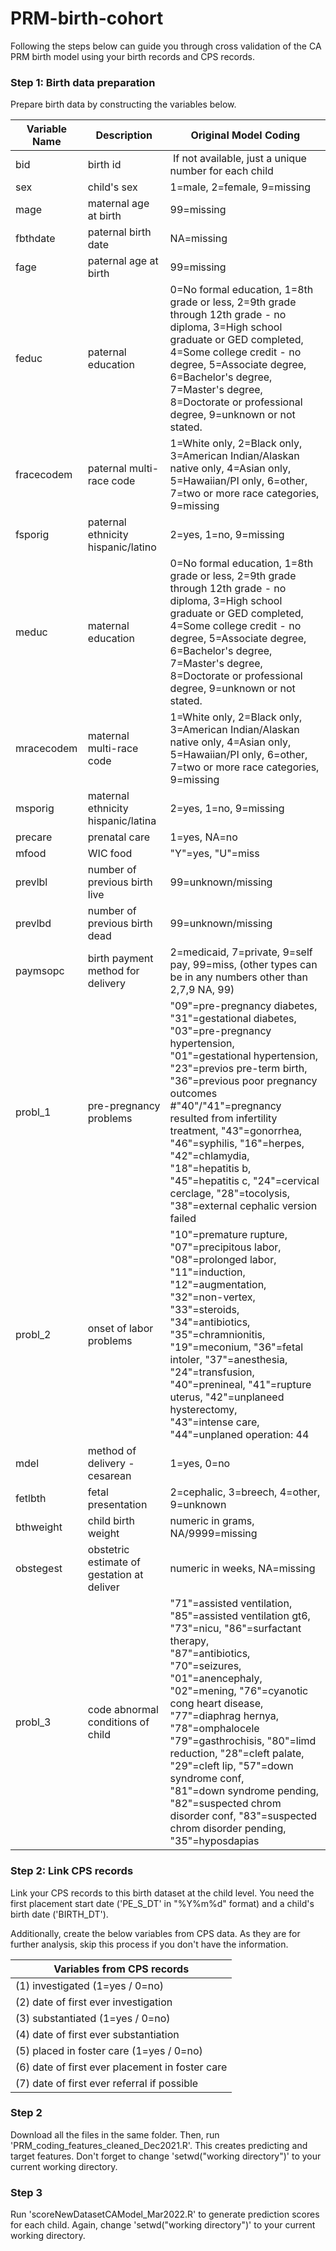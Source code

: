 # PRM-birth-cohort

Following the steps below can guide you through cross validation of the CA PRM birth model using your birth records and CPS records. 

### Step 1: Birth data preparation
Prepare birth data by constructing the variables below.

| Variable Name | Description                                | Original Model Coding                                                                                                                                                                                                                                                                                                                                                                                                                                      |
| ------------- | ------------------------------------------ | ---------------------------------------------------------------------------------------------------------------------------------------------------------------------------------------------------------------------------------------------------------------------------------------------------------------------------------------------------------------------------------------------------------------------------------------------------------- |
| bid           | birth id                                   |  If not available, just a unique number for each child                                                                                                                                                                                                                                                                                                                                                                                                     |
| sex           | child's sex                                | 1=male, 2=female, 9=missing                                                                                                                                                                                                                                                                                                                                                                                                                                |
| mage          | maternal age at birth                      | 99=missing                                                                                                                                                                                                                                                                                                                                                                                                                                               |
| fbthdate      | paternal birth date                        | NA=missing                                                                                                                                                                                                                                                                                                                                                                                                                                                 |
| fage          | paternal age at birth                      | 99=missing                                                                                                                                                                                                                                                                                                                                                                                                                                                 |
| feduc         | paternal education                         | 0=No formal education, 1=8th grade or less, 2=9th grade through 12th grade - no diploma, 3=High school graduate or GED completed, 4=Some college credit - no degree, 5=Associate degree, 6=Bachelor's degree, 7=Master's degree, 8=Doctorate or professional degree, 9=unknown or not stated.                                                                                                                                                              |
| fracecodem    | paternal multi-race code                   | 1=White only, 2=Black only, 3=American Indian/Alaskan native only, 4=Asian only, 5=Hawaiian/PI only, 6=other, 7=two or more race categories, 9=missing                                                                                                                                                                                                                                                                                                     |
| fsporig       | paternal ethnicity hispanic/latino         | 2=yes, 1=no, 9=missing                                                                                                                                                                                                                                                                                                                                                                                                                                     |
| meduc         | maternal education                         | 0=No formal education, 1=8th grade or less, 2=9th grade through 12th grade - no diploma, 3=High school graduate or GED completed, 4=Some college credit - no degree, 5=Associate degree, 6=Bachelor's degree, 7=Master's degree, 8=Doctorate or professional degree, 9=unknown or not stated.                                                                                                                                                              |
| mracecodem    | maternal multi-race code                   | 1=White only, 2=Black only, 3=American Indian/Alaskan native only, 4=Asian only, 5=Hawaiian/PI only, 6=other, 7=two or more race categories, 9=missing                                                                                                                                                                                                                                                                                                     |
| msporig       | maternal ethnicity hispanic/latina         | 2=yes, 1=no, 9=missing                                                                                                                                                                                                                                                                                                                                                                                                                                     |
| precare       | prenatal care                              | 1=yes, NA=no                                                                                                                                                                                                                                                                                                                                                                                                                                               |
| mfood         | WIC food                                   | "Y"=yes, "U"=miss                                                                                                                                                                                                                                                                                                                                                                                                                                          |
| prevlbl       | number of previous birth live              | 99=unknown/missing                                                                                                                                                                                                                                                                                                                                                                                                                                         |
| prevlbd       | number of previous birth dead              | 99=unknown/missing                                                                                                                                                                                                                                                                                                                                                                                                                                         |
| paymsopc      | birth payment method for delivery          | 2=medicaid, 7=private, 9=self pay, 99=miss, (other types can be in any numbers other than 2,7,9 NA, 99)                                                                                                                                                                                                                                                                                                                                                    |
| probl\_1      | pre-pregnancy problems                     | "09"=pre-pregnancy diabetes, "31"=gestational diabetes, "03"=pre-pregnancy hypertension,<br>"01"=gestational hypertension, "23"=previos pre-term birth, "36"=previous poor pregnancy outcomes<br>#"40"/"41"=pregnancy resulted from infertility treatment, "43"=gonorrhea, "46"=syphilis, "16"=herpes, "42"=chlamydia, "18"=hepatitis b, "45"=hepatitis c, "24"=cervical cerclage, "28"=tocolysis, "38"=external cephalic version failed               |
| probl\_2      | onset of labor problems                    | "10"=premature rupture, "07"=precipitous labor, "08"=prolonged labor, "11"=induction, "12"=augmentation, "32"=non-vertex, "33"=steroids, "34"=antibiotics, "35"=chramnionitis,<br>"19"=meconium, "36"=fetal intoler, "37"=anesthesia, "24"=transfusion, "40"=prenineal, "41"=rupture uterus, "42"=unplaneed hysterectomy,<br>"43"=intense care, "44"=unplaned operation: 44                                                                                                      |
| mdel          | method of delivery - cesarean              | 1=yes, 0=no                                                                                                                                                                                                                                                                                                                                                                                                                                              |
| fetlbth       | fetal presentation                         | 2=cephalic, 3=breech, 4=other, 9=unknown                                                                                                                                                                                                                                                                                                                                                                                                               |
| bthweight     | child birth weight                         | numeric in grams, NA/9999=missing                                                                                                                                                                                                                                                                                                                                                                                                                                                           |
| obstegest     | obstetric estimate of gestation at deliver | numeric in weeks, NA=missing                                                                                                                                                                                                                                                                                                                                                                                                                                                  |
| probl\_3      | code abnormal conditions of child          | "71"=assisted ventilation, "85"=assisted ventilation gt6, "73"=nicu, "86"=surfactant therapy,<br>"87"=antibiotics, "70"=seizures, "01"=anencephaly, "02"=mening, "76"=cyanotic cong heart disease, "77"=diaphrag hernya, "78"=omphalocele<br>"79"=gasthrochisis, "80"=limd reduction, "28"=cleft palate, "29"=cleft lip, "57"=down syndrome conf,<br>"81"=down syndrome pending, "82"=suspected chrom disorder conf, "83"=suspected chrom disorder pending,<br>"35"=hyposdapias |

### Step 2: Link CPS records
Link your CPS records to this birth dataset at the child level. You need the first placement start date ('PE_S_DT' in "%Y%m%d" format) and a child's birth date ('BIRTH_DT').

Additionally, create the below variables from CPS data. As they are for further analysis, skip this process if you don't have the information.

| Variables from CPS records                      |
| ----------------------------------------------- |
| (1) investigated (1=yes / 0=no)                     |
| (2) date of first ever investigation            |
| (3) substantiated (1=yes / 0=no)                     |
| (4) date of first ever substantiation           |
| (5) placed in foster care (1=yes / 0=no)             |
| (6) date of first ever placement in foster care |
| (7) date of first ever referral if possible     |

### Step 2
Download all the files in the same folder.
Then, run 'PRM_coding_features_cleaned_Dec2021.R'. This creates predicting and target features.
Don't forget to change 'setwd("working directory")' to your current working directory.

### Step 3
Run 'scoreNewDatasetCAModel_Mar2022.R' to generate prediction scores for each child. Again, change 'setwd("working directory")' to your current working directory.
